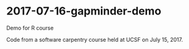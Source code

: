 # 2017-07-16-gapminder-demo
Demo for R course

Code from a software carpentry course held at UCSF on July 15, 2017.

